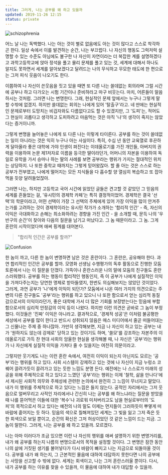 ```yaml
---
title: 그러게, 나는 공부를 왜 하고 있을까
updated: 2019-11-26 12:15
status: private
--- 
```


![schizophrenia](https://media-public.canva.com/MADeq6vyS4k/1/thumbnail_large.jpg)

 어느 날 나는 독백했다. 나는 아는 것이 별로 없음에도 아는 것이 많다고 스스로 착각하곤 한다. 일상 속에서 이를 발견하는 순간, 나는 부끄럽다. 나 자신의 행동도 그럭저럭 설명할 수 있는 수준도 아님에도 불구한 나 자신이 자연이라는 더 복잡한 계를 설명하겠다고 과학고등학교에 앉아 정석을 풀고 물리 문제를 풀고 있는 것, 세계에 대해서 하나도 알지도 못하면서 세계를 알아보겠다고 달려드는 나의 무식하고 무모한 태도에 한 편으로는 그저 피식 웃음이 나오기도 한다.
 
 이쯤하여 나 자신이 쓴웃음을 짓고 있을 때면 또 다른 나는 쓸데없는 회의라며 그럴 시간에 공부나 하고 다가오는 시험 기간이나 준비하라고 마구 비웃는다. 마치, 어른들이 말씀하시는 것처럼. 그러면 나는 변명한다. 그래, 현실적인 문제 앞에서는 누구나 그렇게 말할 수밖에 없겠지. 하지만 쓸데없는 회의는 나에게 있어 '탈출구'라고. 네 딴에는 현실적인 문제로부터 도망치는 비겁자와도 다름없다고도 할 수 있겠지만, 그 '도피'는, 적어도 그 현실이 괴롭다고 생각하고 도피하려고 마음먹는 것은 아직 '나'의 생각이 죽지는 않았다는 증거이니까.
 
 그렇게 변명을 늘어놓은 나에게 또 다른 나는 이렇게 타이른다. 공부를 하는 것이 쓸데없는 일이 아니라는 것은 익히 누구나 아는 사실이다. 특히, 수십 년 동안 교육열로 후끈하게 달아올라 좋은 대학에 가야 인생이 펴진다는 이데올로기를 가진 개인들, 아버지의 권력을 이용하여 논문 제1저자로 이름을 등극한 딸이라던가, 어머니의 자본을 이용하여 독일로 유학을 가서 승마나 하는 딸의 사례를 보면 공부라는 행위가 가지는 절대적인 위치는 상당하지. 나 또한 중학교 때까지는 그렇게 믿어왔잖아. 할 줄 아는 것은 스스로 하는 공부가 전부였고, 나에게 떨어지는 모든 지식들을 다 흡수할 양 열심히 복습하고 또 잡아먹을 듯양 달려들었잖아. 
 
 그러면 나는, 하지만 고등학교 국어 시간에 읽었던 글들은 견고할 것 같았던 그 믿음의 세계를 흔들었는 걸, '유시민의 경제학 카페'는 특히 결정적이었어.
 경제학은 결국 '선택'의 학문이라고, 어떤 선택이 가장 그 선택의 주체에게 있어 가장 이익을 많이 안겨주는가를 고려하는 것이 경제학이라는 유시민 작가가 소개하는 '합리적 인간' - 즉, 자신의 이익은 극대화하고 손해는 최소화하려는 경향을 가진 인간 - 을 소개할 때, 문득 나의 '우반구의 순간'이 찾아와 다음의 질문을 남기고 떠났다고. 그 놈 때문이라고. 그 놈. 그게 혼란의 시작이었다며 애써 핑계를 대어본다.


> "합리적 인간은 공부를 할까?"

![Confusion](https://cdn.pixabay.com/photo/2016/11/30/12/09/question-mark-1872634_960_720.jpg)

 한 놈이 까고, 다른 한 놈이 변명하면 남은 것은 혼란이다. 그 혼란은, 공유해야 한다. 과연 합리적인 인간은 공부를 할까. 모영화 선생님 수행평가의 독후 활동으로 진행한 모둠 토론에서 나는 이 질문을 던졌다. 가뜩이나 혼란스러운 나의 말에 모둠의 친구들도 혼란스러워했다. 공부를 하는 행동이 합리적인 행동인지, 즉 이 공부가 나에게 실질적인 이익을 가져다주는지는 당연한 명제로 받아들였지, 한번도 의심해보지는 않았던 것이었다. 그러게, 과연 공부가 '나'에게 이익이 되던가? 모둠에서 나온 여러 가지의 의견으로는 주변의 다른 친구들도 '공부'라는 행위를 하고 있으니 나 또한 함으로서 얻는 심리적 동질감으로서의 이익이라던가, 좋은 대학에 가서 더 많은 기회를 보장받는다는 믿음에 부합함으로서의 심리적 안정감의 이익 등이 나왔다. 하지만 이런 의견은 곧바로 그 놈이 부정했다. 이것들은 '진짜' 이익은 아니라고. 결과적으로, '경제적 성공'은 이처럼 불공평한 세상에서 공부를 많이 한다고 반드시 성취되지 않음은 매스 미디어에서 줄곧 떠들어대는 그 신물나는 주제 중 하나잖아. 가만히 생각해보면, 지금 나 자신이 하고 있는 공부는 내가 '원하지도 않는데 강제로' 당하고 있는 것이기도 하며, '쓸모'를 강조하는 자본주의 이데올로기로 가득 찬 현대 사회의 암울한 현실을 생각해볼 때, 나 자신은 '공부'라는 행위가 나 자신에게 실질적 이익을 가져다 줄 수 있을지는 여전히 의문이라고.


 그렇지만 웃기게도 나는 이런 혼란 속에서, 여전히 이익이 되는지 아닌지도 모르는 '공부'라는 행위를 하고 있다. 사회 시스템이 강제하고 있는 것에 나 자신이 지금 누렁소 코 꿰어 끌려가듯이 끌려가고 있는 듯한 느낌도 분명 든다. 예전에는 나 스스로가 미래의 성공을 위해 주체적으로 하고 있다고 느꼈던 '공부'라는 행위는 이제 '철학, 삶을 만나다'에서 제시된 사회적 의무와 주체성에 관련한 논의에서 완전히 그 느낌이 무너지고 말았다. 내가 이 행위를 주체적으로 하고 있다는 느낌은 들지 않는다. 공적인 자리에서는 그저 웃음으로 얼버무리고 사적인 자리에서나 간신히 나는 공부를 왜 하느냐라는 질문을 받았을 때 나를 뜯어먹은 이들에 대한 '복수'나 괴로워 미처버리고도 남을 현실로부터의 '도피'의 목적으로서 하고 있다는 예전의 나의 말도 이제는 먼지들이 그러하듯이 뿌옇게 떠 바람에 흩어지는 듯 하다. 믿음의 색으로 칠해져있던 세계는 그 빛을 잃고 그저 죽은 듯한 회색으로 보일 뿐이고, 순간의 확신은 그저 허상이었던 것 같은 느낌이 드는 지금. 그 놈이 말한다. 그러게, 나는 공부를 왜 하고 있을까. 모르겠다.


 나는 아마 이러다가 조금 있으면 이런 나 자신의 행위를 애써 설명하기 위한 변명거리를, 내가 왜 공부를 하는지 나름의 변명으로서의 목적을 설정할 것이다. 그 변명은 잠깐 동안 나의 삶에 거짓된 생기를 불어넣다가 다시 바람이 빠지고 나는 지금으로 되돌아올 것이다. 공부를 내가 왜 하는지, 그 근본적인 물음에 대하여 대답하지 못한다면 나의 공부에는 사망을 선고할 수 밖에 없다. 세계는 회색이고, 나는 그저 혼란스러울 뿐이다. 다시, 내가 공부를 하는 이유를 찾을 수 있을까, 이 물음에 대하여 내가 대답할 수 있을까.
